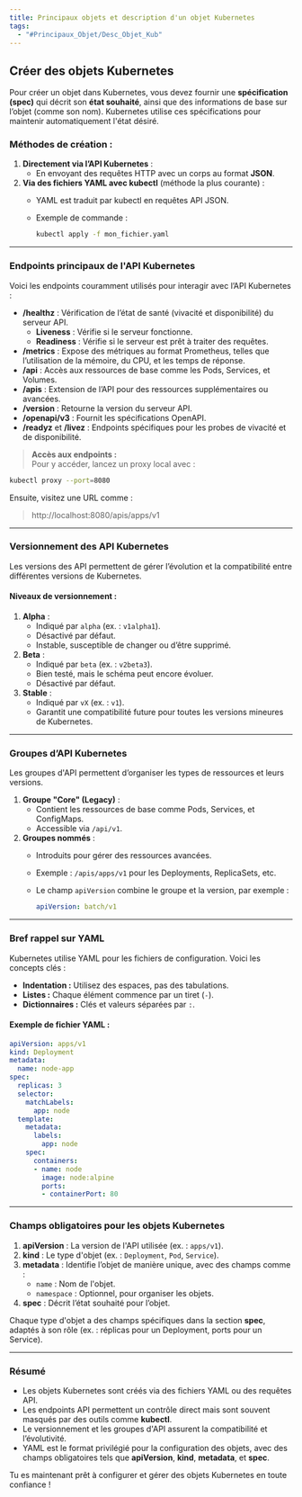 ```yaml
---
title: Principaux objets et description d'un objet Kubernetes
tags:
  - "#Principaux_Objet/Desc_Objet_Kub"
---
```


## **Créer des objets Kubernetes**

Pour créer un objet dans Kubernetes, vous devez fournir une **spécification (spec)** qui décrit son **état souhaité**, ainsi que des informations de base sur l’objet (comme son nom). Kubernetes utilise ces spécifications pour maintenir automatiquement l'état désiré.

### **Méthodes de création :**

1. **Directement via l’API Kubernetes** :
    - En envoyant des requêtes HTTP avec un corps au format **JSON**.
2. **Via des fichiers YAML avec kubectl** (méthode la plus courante) :
    - YAML est traduit par kubectl en requêtes API JSON.
    - Exemple de commande :

        ```bash
        kubectl apply -f mon_fichier.yaml
        ```

---

### **Endpoints principaux de l'API Kubernetes**

Voici les endpoints couramment utilisés pour interagir avec l’API Kubernetes :

- **/healthz** : Vérification de l’état de santé (vivacité et disponibilité) du serveur API.
  - **Liveness** : Vérifie si le serveur fonctionne.
  - **Readiness** : Vérifie si le serveur est prêt à traiter des requêtes.
- **/metrics** : Expose des métriques au format Prometheus, telles que l’utilisation de la mémoire, du CPU, et les temps de réponse.
- **/api** : Accès aux ressources de base comme les Pods, Services, et Volumes.
- **/apis** : Extension de l’API pour des ressources supplémentaires ou avancées.
- **/version** : Retourne la version du serveur API.
- **/openapi/v3** : Fournit les spécifications OpenAPI.
- **/readyz** et **/livez** : Endpoints spécifiques pour les probes de vivacité et de disponibilité.

> **Accès aux endpoints :**  
> Pour y accéder, lancez un proxy local avec :

  ```bash
  kubectl proxy --port=8080
  ```

Ensuite, visitez une URL comme :

> http://localhost:8080/apis/apps/v1

---

### **Versionnement des API Kubernetes**

Les versions des API permettent de gérer l’évolution et la compatibilité entre différentes versions de Kubernetes.

#### **Niveaux de versionnement :**

1. **Alpha** :
    - Indiqué par `alpha` (ex. : `v1alpha1`).
    - Désactivé par défaut.
    - Instable, susceptible de changer ou d’être supprimé.
2. **Beta** :
    - Indiqué par `beta` (ex. : `v2beta3`).
    - Bien testé, mais le schéma peut encore évoluer.
    - Désactivé par défaut.
3. **Stable** :
    - Indiqué par `vX` (ex. : `v1`).
    - Garantit une compatibilité future pour toutes les versions mineures de Kubernetes.

---

### **Groupes d’API Kubernetes**

Les groupes d'API permettent d’organiser les types de ressources et leurs versions.

1. **Groupe "Core" (Legacy)** :
    - Contient les ressources de base comme Pods, Services, et ConfigMaps.
    - Accessible via `/api/v1`.
2. **Groupes nommés** :
    - Introduits pour gérer des ressources avancées.
    - Exemple : `/apis/apps/v1` pour les Deployments, ReplicaSets, etc.
    - Le champ `apiVersion` combine le groupe et la version, par exemple :

      ```yaml
      apiVersion: batch/v1
      ```

---

### **Bref rappel sur YAML**

Kubernetes utilise YAML pour les fichiers de configuration. Voici les concepts clés :

- **Indentation :** Utilisez des espaces, pas des tabulations.
- **Listes :** Chaque élément commence par un tiret (`-`).
- **Dictionnaires :** Clés et valeurs séparées par `:`.

#### **Exemple de fichier YAML :**

```yaml
apiVersion: apps/v1
kind: Deployment
metadata:
  name: node-app
spec:
  replicas: 3
  selector:
    matchLabels:
      app: node
  template:
    metadata:
      labels:
        app: node
    spec:
      containers:
      - name: node
        image: node:alpine
        ports:
        - containerPort: 80
```

---

### **Champs obligatoires pour les objets Kubernetes**

1. **apiVersion** : La version de l'API utilisée (ex. : `apps/v1`).
2. **kind** : Le type d'objet (ex. : `Deployment`, `Pod`, `Service`).
3. **metadata** : Identifie l’objet de manière unique, avec des champs comme :
    - `name` : Nom de l'objet.
    - `namespace` : Optionnel, pour organiser les objets.
4. **spec** : Décrit l’état souhaité pour l’objet.

Chaque type d'objet a des champs spécifiques dans la section **spec**, adaptés à son rôle (ex. : réplicas pour un Deployment, ports pour un Service).

---

### **Résumé**

- Les objets Kubernetes sont créés via des fichiers YAML ou des requêtes API.
- Les endpoints API permettent un contrôle direct mais sont souvent masqués par des outils comme **kubectl**.
- Le versionnement et les groupes d'API assurent la compatibilité et l’évolutivité.
- YAML est le format privilégié pour la configuration des objets, avec des champs obligatoires tels que **apiVersion**, **kind**, **metadata**, et **spec**.

Tu es maintenant prêt à configurer et gérer des objets Kubernetes en toute confiance !
